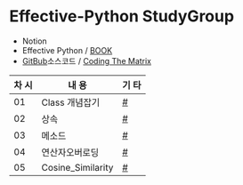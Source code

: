 # Effective-Python StudyGroup
+ Notion
+ Effective Python / [BOOK](https://github.com/camoverride/lit) 
+ [GitBub](https://github.com/gilbutITbook/080235)소스코드 / [Coding The Matrix](https://github.com/ExcelsiorCJH/CodingTheMatrix)


|차 시|내 용 |기 타|
|---|---|---|
|01|Class 개념잡기|[#](https://github.com/Raziel-JKM/Effective-Python/blob/main/Doc/01.Class%20Practice.ipynb)  |
|02|상속|[#](https://github.com/Raziel-JKM/Effective-Python/blob/main/Doc/01.Class%20Practice(2).ipynb)|
|03|메소드|[#](https://github.com/Raziel-JKM/Effective-Python/blob/main/Doc/01%20-1%20Class_%EB%A1%9C_%EC%9E%90%EB%8F%99%EC%B0%A8_%EA%B5%AC%EC%84%B1%ED%95%B4%EB%B3%B4%EA%B8%B0.ipynb)|
|04|연산자오버로딩|[#](https://github.com/Raziel-JKM/Effective-Python/blob/main/Doc/Vector_Class_%EB%8B%B5%EC%95%88_%EC%98%88%EC%8B%9C.ipynb)|
|05|Cosine_Similarity|[#](https://github.com/Raziel-JKM/Effective-Python/blob/main/Cosine_Similarity.ipynb)|
